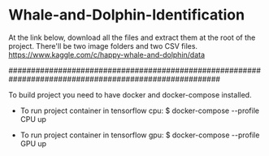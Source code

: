 # Whale-and-Dolphin-Identification

At the link below, download all the files and extract them at the root of the project. There'll be two image folders and two CSV files. https://www.kaggle.com/c/happy-whale-and-dolphin/data

#######################################################################################################

To build project you need to have docker and docker-compose installed.

- To run project container in tensorflow cpu: 
    $ docker-compose --profile CPU up

- To run project container in tensorflow gpu:
    $ docker-compose --profile GPU up
